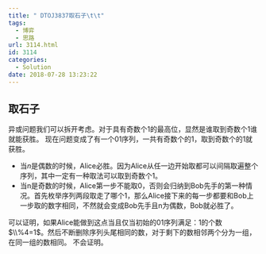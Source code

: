 ```yaml
---
title: " DTOJ3837取石子\t\t"
tags:
  - 博弈
  - 思路
url: 3114.html
id: 3114
categories:
  - Solution
date: 2018-07-28 13:23:22
---
```


取石子
---

异或问题我们可以拆开考虑。对于具有奇数个1的最高位，显然是谁取到奇数个1谁就能获胜。 现在问题变成了有一个01序列，一共有奇数个的1，取到奇数个的1就获胜。

*   当$n$是偶数的时候，Alice必胜。因为Alice从任一边开始取都可以间隔取遍整个序列，其中一定有一种取法可以取到奇数个1。
*   当n是奇数的时候，Alice第一步不能取0，否则会归纳到Bob先手的第一种情况。首先枚举序列两段取走了哪个1，那么Alice接下来的每一步都要和Bob上一步取的数字相同，不然就会变成Bob先手且n为偶数，Bob就必胜了。

可以证明，如果Alice能做到这点当且仅当初始的$01$序列满足：$1$的个数$\\%4=1$。然后不断删除序列头尾相同的数，对于剩下的数相邻两个分为一组，在同一组的数相同。 不会证明。